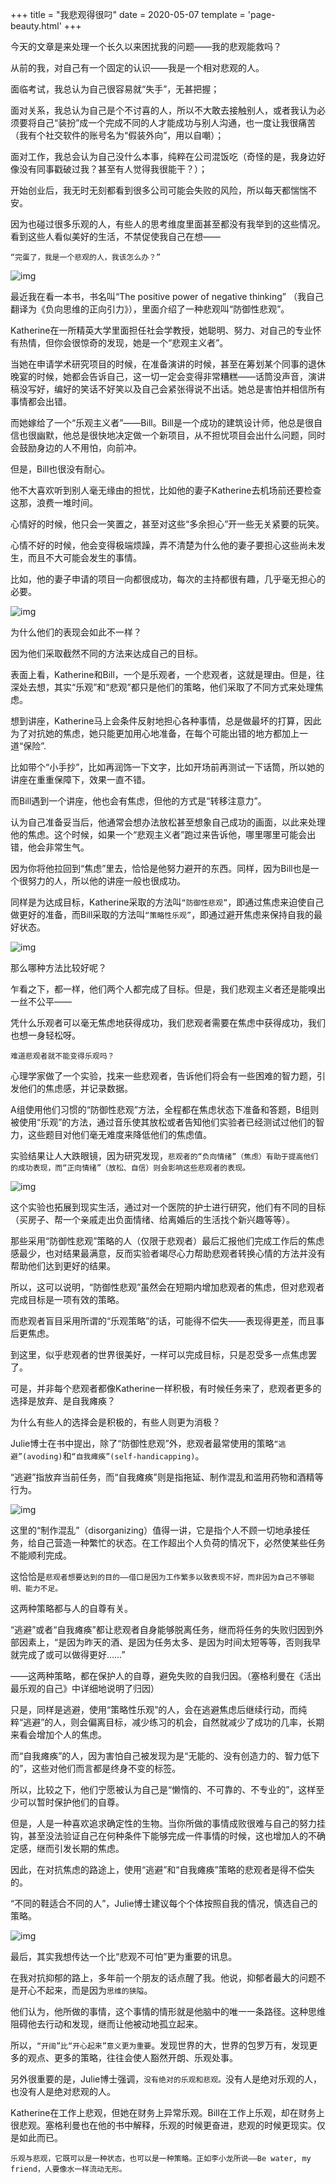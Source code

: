 +++
title = "我悲观得很叼"
date = 2020-05-07
template = 'page-beauty.html'
+++

今天的文章是来处理一个长久以来困扰我的问题——我的悲观能救吗？

从前的我，对自己有一个固定的认识——我是一个相对悲观的人。

面临考试，我总认为自己很容易就“失手”，无甚把握；

面对关系，我总认为自己是个不讨喜的人，所以不大敢去接触别人，或者我认为必须要将自己“装扮”成一个完成不同的人才能成功与别人沟通，也一度让我很痛苦（我有个社交软件的账号名为“假装外向”，用以自嘲）；

面对工作，我总会认为自己没什么本事，纯粹在公司混饭吃（奇怪的是，我身边好像没有同事戳破过我？甚至有人觉得我很能干？）；

开始创业后，我无时无刻都看到很多公司可能会失败的风险，所以每天都惴惴不安。

因为也碰过很多乐观的人，有些人的思考维度里面甚至都没有我举到的这些情况。看到这些人看似美好的生活，不禁促使我自己在想——

`“完蛋了，我是一个悲观的人，我该怎么办？”`

![img](https://linxz-aliyun.oss-cn-shenzhen.aliyuncs.com/images/pessimism-1.jpg)

最近我在看一本书，书名叫“The positive power of negative thinking” （我自己翻译为《负向思维的正向引力》），里面介绍了一种悲观叫“防御性悲观”。

Katherine在一所精英大学里面担任社会学教授，她聪明、努力、对自己的专业怀有热情，但你会很惊奇的发现，她是一个“悲观主义者”。

当她在申请学术研究项目的时候，在准备演讲的时候，甚至在筹划某个同事的退休晚宴的时候，她都会告诉自己，这一切一定会变得非常糟糕——话筒没声音，演讲稿没写好，编好的笑话不好笑以及自己会紧张得说不出话。她总是害怕并相信所有事情都会出错。

而她嫁给了一个“乐观主义者”——Bill。Bill是一个成功的建筑设计师，他总是很自信也很幽默，他总是很快地决定做一个新项目，从不担忧项目会出什么问题，同时会鼓励身边的人不用怕，向前冲。

但是，Bill也很没有耐心。

他不大喜欢听到别人毫无缘由的担忧，比如他的妻子Katherine去机场前还要检查这那，浪费一堆时间。

心情好的时候，他只会一笑置之，甚至对这些“多余担心”开一些无关紧要的玩笑。

心情不好的时候，他会变得极端烦躁，弄不清楚为什么他的妻子要担心这些尚未发生，而且不大可能会发生的事情。

比如，他的妻子申请的项目一向都很成功，每次的主持都很有趣，几乎毫无担心的必要。

![img](https://linxz-aliyun.oss-cn-shenzhen.aliyuncs.com/images/pessimism-2.jpg)

为什么他们的表现会如此不一样？

因为他们采取截然不同的方法来达成自己的目标。

表面上看，Katherine和Bill，一个是乐观者，一个悲观者，这就是理由。但是，往深处去想，其实“乐观”和“悲观”都只是他们的策略，他们采取了不同方式来处理焦虑。

想到讲座，Katherine马上会条件反射地担心各种事情，总是做最坏的打算，因此为了对抗她的焦虑，她只能更加用心地准备，在每个可能出错的地方都加上一道“保险”.

比如带个“小手抄”，比如再润饰一下文字，比如开场前再测试一下话筒，所以她的讲座在重重保障下，效果一直不错。

而Bill遇到一个讲座，他也会有焦虑，但他的方式是“转移注意力”。

认为自己准备妥当后，他通常会想办法放松甚至想象自己成功的画面，以此来处理他的焦虑。这个时候，如果一个“悲观主义者”跑过来告诉他，哪里哪里可能会出错，他会非常生气。

因为你将他拉回到“焦虑”里去，恰恰是他努力避开的东西。同样，因为Bill也是一个很努力的人，所以他的讲座一般也很成功。

同样是为达成目标，Katherine采取的方法叫`“防御性悲观”`，即通过焦虑来迫使自己做更好的准备，而Bill采取的方法叫`“策略性乐观”`，即通过避开焦虑来保持自我的最好状态。

![img](https://linxz-aliyun.oss-cn-shenzhen.aliyuncs.com/images/pessimism-3.jpg)

那么哪种方法比较好呢？

乍看之下，都一样，他们两个人都完成了目标。但是，我们悲观主义者还是能嗅出一丝不公平——

凭什么乐观者可以毫无焦虑地获得成功，我们悲观者需要在焦虑中获得成功，我们也想一身轻松呀。

`难道悲观者就不能变得乐观吗？`

心理学家做了一个实验，找来一些悲观者，告诉他们将会有一些困难的智力题，引发他们的焦虑感，并记录数据。

A组使用他们习惯的“防御性悲观”方法，全程都在焦虑状态下准备和答题，B组则被使用“乐观”的方法，通过音乐使其放松或者告知他们实验者已经测试过他们的智力，这些题目对他们毫无难度来降低他们的焦虑值。

实验结果让人大跌眼镜，因为研究发现，`悲观者的“负向情绪”（焦虑）有助于提高他们的成功表现，而“正向情绪”（放松、自信）则会影响这些悲观者的表现。`

![img](https://linxz-aliyun.oss-cn-shenzhen.aliyuncs.com/images/pessimism-4.jpg)

这个实验也拓展到现实生活，通过对一个医院的护士进行研究，他们有不同的目标（买房子、帮一个亲戚走出负面情绪、给离婚后的生活找个新兴趣等等）。

那些采用“防御性悲观”策略的人（仅限于悲观者）最后汇报他们完成工作后的焦虑感最少，也对结果最满意，反而实验者竭尽心力帮助悲观者转换心情的方法并没有帮助他们达到更好的结果。

所以，这可以说明，“防御性悲观”虽然会在短期内增加悲观者的焦虑，但对悲观者完成目标是一项有效的策略。

而悲观者盲目采用所谓的“乐观策略”的话，可能得不偿失——表现得更差，而且事后更焦虑。

到这里，似乎悲观者的世界很美好，一样可以完成目标，只是忍受多一点焦虑罢了。

可是，并非每个悲观者都像Katherine一样积极，有时候任务来了，悲观者更多的选择是放弃、是自我瘫痪？

为什么有些人的选择会是积极的，有些人则更为消极？

Julie博士在书中提出，除了“防御性悲观”外，悲观者最常使用的策略`“逃避”(avoding)`和`“自我瘫痪”(self-handicapping)`。

“逃避”指放弃当前任务，而“自我瘫痪”则是指拖延、制作混乱和滥用药物和酒精等行为。

![img](https://linxz-aliyun.oss-cn-shenzhen.aliyuncs.com/images/pessimism-5.jpg)

这里的“制作混乱”（disorganizing）值得一讲，它是指个人不顾一切地承接任务，给自己营造一种繁忙的状态。在工作超出个人负荷的情况下，必然使某些任务不能顺利完成。

这恰恰是`悲观者想要达到的目的——借口是因为工作繁多以致表现不好，而非因为自己不够聪明、能力不足。`

这两种策略都与人的自尊有关。

“逃避”或者“自我瘫痪”都让悲观者自身能够脱离任务，继而将任务的失败归因到外部因素上，“是因为昨天的酒、是因为任务太多、是因为时间太短等等，否则我早就完成了或可以做得更好……” 

——这两种策略，都在保护人的自尊，避免失败的自我归因。（塞格利曼在《活出最乐观的自己》中详细地说明了归因）

只是，同样是逃避，使用“策略性乐观”的人，会在逃避焦虑后继续行动，而纯粹“逃避”的人，则会偏离目标，减少练习的机会，自然就减少了成功的几率，长期来看会增加个人的焦虑。

而“自我瘫痪”的人，因为害怕自己被发现为是“无能的、没有创造力的、智力低下的”，这些对他们而言都是终身不变的标签。

所以，比较之下，他们宁愿被认为自己是“懒惰的、不可靠的、不专业的”，这样至少可以暂时保护他们的自尊。

但是，人是一种喜欢追求确定性的生物。当你所做的事情成败很难与自己的努力挂钩，甚至没法验证自己在何种条件下能够完成一件事情的时候，这也增加人的不确定感，继而引发长期的焦虑。

因此，在对抗焦虑的路途上，使用“逃避”和“自我瘫痪”策略的悲观者是得不偿失的。

“不同的鞋适合不同的人”，Julie博士建议每个个体按照自我的情况，慎选自己的策略。

![img](https://linxz-aliyun.oss-cn-shenzhen.aliyuncs.com/images/pessimism-6.jpg)

最后，其实我想传达一个比“悲观不可怕”更为重要的讯息。

在我对抗抑郁的路上，多年前一个朋友的话点醒了我。他说，抑郁者最大的问题不是开心不起来，而是因为`思维的狭隘`。

他们认为，他所做的事情，这个事情的情形就是他脑中的唯一一条路径。这种思维阻碍他去行动和发现，继而让他被动地孤立起来。

所以，`“开阔”比“开心起来”意义更为重要`。发现世界的大，世界的包罗万有，发现更多的观点、更多的策略，往往会使人豁然开朗、乐观处事。

另外很重要的是，Julie博士强调，`没有绝对的乐观和悲观。`没有人是绝对乐观的人，也没有人是绝对悲观的人。

Katherine在工作上悲观，但她在财务上异常乐观。Bill在工作上乐观，却在财务上很悲观。塞格利曼也在他的书中解释，乐观的时候更奋进，悲观的时候更现实。仅是如此而已。

`乐观与悲观，它既可以是一种状态，也可以是一种策略。正如李小龙所说——Be water, my friend，人要像水一样流动无形。`